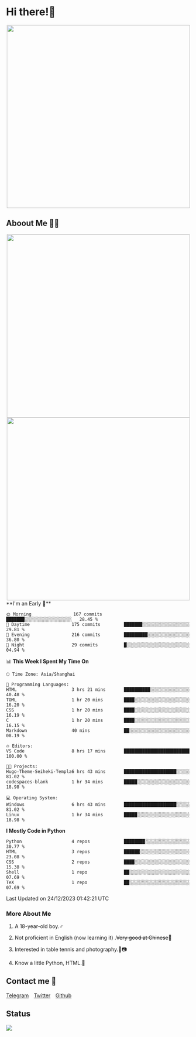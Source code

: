 # Hi there!🎉

<div align=center><img src="https://count.getloli.com/get/@Cicada000?theme=moebooru" width=500px></div>

## Aboout Me 👀💦

<div align=center>
<img src="https://github-readme-stats.vercel.app/api?username=Cicada000&show_icons=true&theme=tokyonight" width=500px>
<br>
<img src="https://github-readme-stats.vercel.app/api/top-langs/?username=Cicada000&show_icons=true&theme=tokyonight&layout=compact" width=500px>
</div>
<!--START_SECTION:waka-->
**I'm an Early 🐤** 

```text
🌞 Morning                167 commits         ███████░░░░░░░░░░░░░░░░░░   28.45 % 
🌆 Daytime                175 commits         ███████░░░░░░░░░░░░░░░░░░   29.81 % 
🌃 Evening                216 commits         █████████░░░░░░░░░░░░░░░░   36.80 % 
🌙 Night                  29 commits          █░░░░░░░░░░░░░░░░░░░░░░░░   04.94 % 
```


📊 **This Week I Spent My Time On** 

```text
🕑︎ Time Zone: Asia/Shanghai

💬 Programming Languages: 
HTML                     3 hrs 21 mins       ██████████░░░░░░░░░░░░░░░   40.48 % 
TOML                     1 hr 20 mins        ████░░░░░░░░░░░░░░░░░░░░░   16.20 % 
CSS                      1 hr 20 mins        ████░░░░░░░░░░░░░░░░░░░░░   16.19 % 
C                        1 hr 20 mins        ████░░░░░░░░░░░░░░░░░░░░░   16.15 % 
Markdown                 40 mins             ██░░░░░░░░░░░░░░░░░░░░░░░   08.19 % 

🔥 Editors: 
VS Code                  8 hrs 17 mins       █████████████████████████   100.00 % 

🐱‍💻 Projects: 
Hugo-Theme-Seiheki-Templa6 hrs 43 mins       ████████████████████░░░░░   81.02 % 
codespaces-blank         1 hr 34 mins        █████░░░░░░░░░░░░░░░░░░░░   18.98 % 

💻 Operating System: 
Windows                  6 hrs 43 mins       ████████████████████░░░░░   81.02 % 
Linux                    1 hr 34 mins        █████░░░░░░░░░░░░░░░░░░░░   18.98 % 
```

**I Mostly Code in Python** 

```text
Python                   4 repos             ████████░░░░░░░░░░░░░░░░░   30.77 % 
HTML                     3 repos             ██████░░░░░░░░░░░░░░░░░░░   23.08 % 
CSS                      2 repos             ████░░░░░░░░░░░░░░░░░░░░░   15.38 % 
Shell                    1 repo              ██░░░░░░░░░░░░░░░░░░░░░░░   07.69 % 
TeX                      1 repo              ██░░░░░░░░░░░░░░░░░░░░░░░   07.69 % 
```




 Last Updated on 24/12/2023 01:42:21 UTC
<!--END_SECTION:waka-->

### More About Me

1. A 18-year-old boy.♂

2. Not proficient in English (now learning it) .~~Very good at Chinese~~🤣

3. Interested in table tennis and photography.🏓📷

4. Know a little Python, HTML.🐍


## Contact me 💬

[Telegram](https://t.me/CicadaLYW)&emsp;[Twitter](https://twitter.com/Cicada0001)&emsp;[Github](https://github.com/Cicada000)

## Status
<img src="https://weather-icon.journeyad.repl.co/@hangzhou?v=1" align="left">







